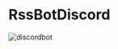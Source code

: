 # RssBotDiscord

![discordbot](https://github.com/user-attachments/assets/4343078a-fee8-4cec-ac10-bed67f2e92d8)
